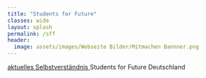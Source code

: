 ```yaml
---
title: "Students for Future"
classes: wide
layout: splash
permalink: /sff
header:
  image: assets/images/Webseite Bilder/Mitmachen Bannner.png
---
```


<a href="/assets/StudentsforFuture/Selbstverst%C3%A4ndnis%20der%20AG%20Studierende.pdf" target="_blank"> aktuelles Selbstverständnis </a> Students for Future Deutschland
